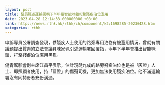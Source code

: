 ```yaml
---
layout: post
title: 議員引述運輸署稱下半年推智能咪錶打擊殘疾泊位濫用
date: 2023-04-28 12:14:33.000000000 +08:00
link: https://news.rthk.hk/rthk/ch/component/k2/1698285-20230428.htm
categories: rthk
---
```


申訴專員公署調查發現，供殘疾人士使用的路旁專用泊位有被濫用情況，曾就有關議題提出質詢的立法會議員陳家珮引述運輸署回覆指，今年下半年會推出智能咪錶，打擊殘疾泊位濫用黑點。

傷青駕駛會副主席江昌平表示，估計現時九成的路旁殘疾泊位也是被「灰證」人士、即照顧者使用，持「藍證」的傷殘司機，更加無法使用殘疾泊位。他不滿運輸署沒有同持份者充份溝通。
